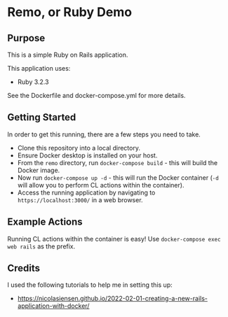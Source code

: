 # Remo, or Ruby Demo

## Purpose
This is a simple Ruby on Rails application.

This application uses:
* Ruby 3.2.3

See the Dockerfile and docker-compose.yml for more details.

## Getting Started
In order to get this running, there are a few steps you need to take.
* Clone this repository into a local directory.
* Ensure Docker desktop is installed on your host.
* From the `remo` directory, run `docker-compose build` - this will build the Docker image.
* Now run `docker-compose up -d` - this will run the Docker container (`-d` will allow you to perform CL actions within the container).
* Access the running application by navigating to `https://localhost:3000/` in a web browser.

## Example Actions
Running CL actions within the container is easy! Use `docker-compose exec web rails` as the prefix.

## Credits
I used the following tutorials to help me in setting this up:
* https://nicolasiensen.github.io/2022-02-01-creating-a-new-rails-application-with-docker/
